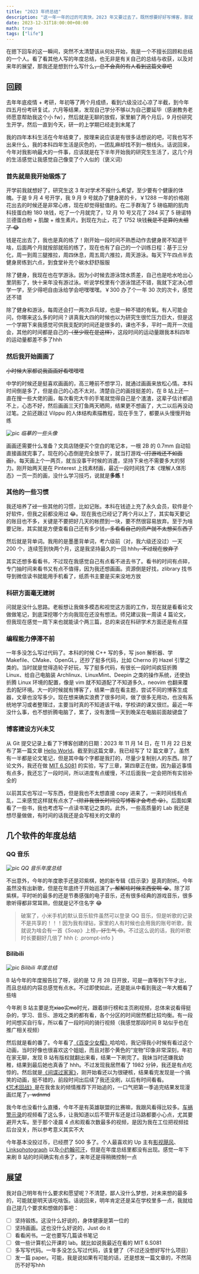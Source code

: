 ```yaml
---
title: "2023 年终总结"
description: "这一年一年的过的可真快，2023 年又要过去了。既然想要好好写博客，那就从年度总结开始吧！"
date: 2023-12-31T18:00:00+08:00
math: true
tags: ["life"]
---
```


在摁下回车的这一瞬间，突然不太清楚该从何处开始，我是一个不擅长回顾和总结的一个人。看了看其他人写的年度总结，也无非是有关自己的总结与收获，以及对来年的展望，那我还是想到什么写什么~~，总不会真的有人看到这篇文章吧~~

## 回顾

去年年底疫情 + 考研，年初等了两个月成绩，看到六级没过心凉了半截，到今年四五月份考研复试，六月等结果，发现自己学分不够以为自己要延毕（感谢教务老师愿意帮助我这个小 fw），然后就是无聊的放假，家里躺了两个月后，9 月份研究生开学，然后一直到今天，研一的上学期已经走到末尾了

我的四年本科生活在今年结束了，按理来说应该是有很多话想说的吧，可我也写不出来什么，我的本科四年生活是灰色的，一团乱麻却找不到一根线头。话说回来，今年对我影响最大的一件事，应该就是在下半年开始我的研究生生活了，这几个月的生活感觉让我感觉自己像变了个人似的（褒义词）

### 首先就是我开始锻炼了

开学前我就想好了，研究生这 3 年对学术不报什么希望，至少要有个健康的体魄。于是 9 月 4 号开学，我 9 月 9 号就办了健身房的卡，￥1288 一年的价格刚花出去的时候还是非常心疼，现在却觉得挺值的。在二手群淘了 5 磅临期的肌肉科技蛋白粉 180 块钱，吃了一个月就完了，12 月 10 号又花了 284 买了 5 磅诺特兰德蛋白粉 + 肌酸 + 维生素片。到现在为止，花了 1752 块钱~~我是不是算的太细了 😂~~

钱是花出去了，我也是真的练了！刚开始一段时间不熟悉动作去健身房不知道干啥，后面两个月就按部就班的练了，现在也有了自己的一个训练日程：基于三分化，周一到周三腿推拉，周四休息，周五周六推拉，周天游泳。每天下午四点半去健身房练到六点，到食堂补充个碳水舒舒服服

除了健身，我现在也在学游泳。因为小时候去游泳馆水质差，自己也是呛水呛出心里阴影了，快十来年没有游过泳。听说学校里有个游泳馆还不错，我就下定决心想学一学，至少得吧自由泳给学会吧嘿嘿嘿。￥300 办了个一年 30 次的次卡，感觉还不错

除了健身和游泳，每周还会打一两次乒乓球，也是一种不错的有氧。有人可能会问，你哪来这么多的时间？讲真我大四的时候也以为研究生很忙压力巨大，但是这一个学期下来我感觉可供我支配的时间还是很多的，课也不多，平时一周开一次组会，其他的时间都是自己的~~（至少现在是这样）~~，这段时间的运动量跟我本科四年的运动量都差不多了hhh

### 然后我开始画画了

~~小时候大家都说我画画好看嘿嘿嘿~~

中学的时候还是挺喜欢画画的，高三睡前不想学习，就通过画画来放松心情。本科时间倒是多了，但是自己的心态不太对。清楚自己的画技挺差的，在 B 站上还一直在搜一些大佬的画，每次看完大牛的手笔就觉得自己是个渣渣，这辈子估计都追不上，心态不好，然后画画三天打鱼两天晒网，结果更不想画了，大二以后再没动过笔。之前还跟过 Vilppu 的人体结构素描教程，现在手生了，都要从头慢慢开始练

![pic](https://cdn.jsdelivr.net/gh/MiaoHN/image-host@master/images/20240608110349.png)
_临摹的一些头像_

画画还需要什么准备？文具店随便买个空白的笔记本，一根 2B 的 0.7mm 自动铅直接画就完事了。现在的心态倒是完全放平了，就当打游戏~~（打游戏还不如画画）~~。每天画上个一两页，就当没事干时候的消遣，坚持下来也不需要多大的努力。刚开始两天是在 Pinterest 上找素材画，最近一段时间找了本《理解人体形态》一页一页的画，没什么学习技巧，说就是**多练！**

### 其他的一些习惯

我还培养了~~过~~一些其他的习惯，比如记账。本科在钱迹上充了永久会员，软件是个好软件，但我之前都没用过 😂。现在我也已经记了两个月以上了，其实每天要记的账目也不多，关键是不要把好几天的帐攒到一块，要不然很容易放弃。至于为啥要记账，其实就是方便查看自己还有多少钱~~，多看看自己的资产就不太想买东西了~~

然后就是背单词。我用的是墨墨背单词，考六级前（对，我六级还没过）一天 200 个，连续签到快两个月，这是我坚持最久的一回 hhh~~，不过现在放弃了~~

其实还想多看看书，不过现在我感觉自己有点看不进去书了。看书的时间有点碎，专门抽时间来看书又有点不值得，因为我还想画画。资源倒是好找，zlibrary 找书导到微信读书就能用手机看了，纸质书主要是买来没地方放

### 科研方面毫无建树

问就是没什么思路。老板想让我做多模态和视觉这方面的工作，现在就是看看论文做做笔记，到底深挖哪个方向我现在还没有想法。师兄建议我一周读 4 篇论文，但我现在感觉一周下来也就能读个两三篇，总的来说在科研学术方面还是有点摆

### 编程能力停滞不前

一年多没怎么写过代码了。本科的时候 C++ 写的多，写 json 解析器、学 Makefile、CMake、OpenGL，还抄了挺多代码，比如 Cherno 的 Hazel 引擎之类的。当时就是觉得造轮子好玩，写了挺多代码，有很长一段时间疯狂折腾 Linux、给自己电脑装 Archlinux、LinuxMint、Deepin 之类的操作系统，还使劲折腾 Linux 环境的配置，像是 vim 就不知道配了不知道多久，neovim 也翻来覆去的配环境。大一的时候就有博客了，结果一直在看主题，尝试不同的博客生成器，文章也没写多少。现在想来确实浪费了很多时间，做了很多无用功，也没有系统地学习或者整理过，主要当时真的不知道该干啥，学校讲的课又很烂。最近一年没什么事，也不想折腾电脑了，累了，没有激情一天到晚呆在电脑前面敲键盘了

### 博客建设方兴未艾

从 Git 提交记录上看了下博客创建的日期：2023 年 11 月 14 日，在 11 月 22 日发布了第一篇文章 [Hello World](../hello-world)。截至到这篇文章，我已经写了 12 篇文章了。虽然有一半都是论文笔记，但是其中每个字都是我打的，尽量少复制别人的东西。除了论文外，我还在做 [MIT 6.S081](../mit-6-s081-0x00) 的实验，写了三章，第四章正在做，因为最近事情有点多，我还忘了一段时间，所以进度有点缓慢，不过后面我一定会把所有实验补全的

以前其实也写过一写东西，但是我也不太想直接 copy 进来了，一来时间线有点乱，二来感觉这样就有点水了~~（除非我很长时间没写博客才会考虑 😝）~~。后面如果看了一些书，我也考虑写一点读书笔记之类的。此外，一些高质量的 Lab 我还是想尽量做做，有时间的话我还是会写相关的文章的

## 几个软件的年度总结

### QQ 音乐

![pic](https://cdn.jsdelivr.net/gh/MiaoHN/image-host@master/images/20240608110251.png)
_QQ 音乐年度总结_

不出意外，今年的年度歌手还是邓紫棋，她的新专辑《启示录》是真的耐听。今年虽然没有出新歌，但是在年底终于开始巡演了~~，解解啥时候来西安啊 😭~~。除了邓紫棋，平时听的最多的还是节奏感强的电子音乐，还有很多经典的游戏音乐，很多歌听得都非常耳熟，但就是记不住名字 😂

> 破案了，小米手机的默认音乐软件虽然可以登录 QQ 音乐，但是听歌的记录不是共享的！！！因为我有绿钻，家里的人有时候也会用我的账号听歌，我就说为啥会有一首《Soap》上榜~~，好生气 😠~~。不过这么说的话，我的听歌时长要翻好几倍了 hhh
{: .prompt-info }

### Bilibili

![pic](https://cdn.jsdelivr.net/gh/MiaoHN/image-host@master/images/20240608110445.png)
_Bilibili 年度总结_

B 站今年的年度报告拉了呀，说的是 12 月 28 日开放，可是一直等到下午才出，而且总结的内容总感觉有点水。不过即使如此，还是能从中看到我这一年大概看了些啥

今年刷 B 站主要是充~~xiao~~实~~mo~~时光，跟着排行榜和主页刷视频，总体来说看得挺杂的，学习、音乐、游戏之类的都有看，各个分区的时间居然都比较均衡。有一段时间想买自行车，所以看了一段时间的骑行视频（我感觉那段时间 B 站似乎也在推广相关视频）

然后就是看的番了。今年看了[《百变少女樱》](https://www.bilibili.com/bangumi/play/ep86200)哈哈哈，我记得我小时候有看过这个动画，当时好像也很喜欢这个姐姐，而且对那个黄色的“宠物”印象非常深刻，年初在家无聊，发现 B 站有版权就翻出来看，结果一下刷完了。我妹当时还嫌我幼稚，结果到最后她也真香了 hhh。不过发现我居然看了 1982 分钟，我还是有点吃惊的。然后就是[《间谍过家家》](https://www.bilibili.com/bangumi/play/ep508404)，刚开始看还以为很硬核，结果看完发现是一个搞笑的动画，挺不错的，前段时间出后续了我还没刷，以后有时间看看。[《咒术回战》](https://www.bilibili.com/bangumi/play/ep341309)是在我舍友的倾情推荐下开始追的，一口气把第一季追完结果发现漫画烂尾了~~，wdnmd~~

我今年也没看什么直播，今年不是有英雄联盟的比赛嘛，我跟风看得比较多。[车祸警示录](https://space.bilibili.com/539418077)的视频看了这么多，让我知道以后不管开车还是过马路都要小心点，尤其要避开大车。至于那个凌晨 4 点和观看次数最多的视频，是因为我在工位把视频挂后台没关，所以参考意义其实不大

今年基本没投过币，已经攒了 500 多了。个人最喜欢的 Up 主有[影视飓风](https://space.bilibili.com/946974)、[Linksphotograph](https://space.bilibili.com/3816626) 以及[小约翰可汗](https://space.bilibili.com/23947287)，但是在年度总结里都没有出现。感觉一年下来刷 B 站的时间确实有点多了，来年还是得稍微控制一点

## 展望

我对自己明年有什么要求和愿望呢？不清楚，鄙人没什么梦想，对未来想的最多的，可能就是明天该吃啥饭。话说回来，明年肯定还是呆在学校里多一点，我就给自己提几个要求和想做的事吧：

- [ ] 坚持锻炼。这没什么好说的，身体健康是第一位的
- [ ] 坚持画画。这也没什么好说的，Just do it
- [ ] 看看闲书。一定也要写几篇读书笔记
- [ ] 做一些计算机公开课的 lab。就比如说我最近在看的 MIT 6.S081
- [ ] 多写写代码。一年多没怎么写过代码，该复健了（不过还没想好写什么项目）
- [ ] 发一篇 paper。可能，我是说如果有可能的话，还是想发一篇文章的，不然简历不好写hhh
